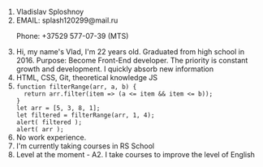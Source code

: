 <ol>
<li>Vladislav Sploshnoy</li>
  

<li>EMAIL: splash120299@mail.ru 
  
  Phone: +37529 577-07-39 (MTS)</li>
  
  
<li>Hi, my name's Vlad, I'm 22 years old. Graduated from high school in 2016. Purpose: Become Front-End developer. The priority is constant growth and development. I quickly absorb new information</li>
  
  
<li>HTML, CSS, Git, theoretical knowledge JS</li>
  
  
<li><code>function filterRange(arr, a, b) {
  return arr.filter(item => (a <= item && item <= b));
}
let arr = [5, 3, 8, 1];
let filtered = filterRange(arr, 1, 4);
alert( filtered );
alert( arr );</code></li>
  
  
<li>No work experience.</li>
  

<li>I'm currently taking courses in RS School</li>
  
  
  
<li>Level at the moment - A2. I take courses to improve the level of English</li>
</ol>
